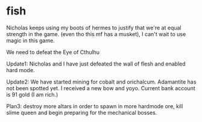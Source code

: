 # fish

Nicholas keeps using my boots of hermes to justify that we're at equal strength in the game. (even tho
this mf has a musket), I can't wait to use magic in this game.

We need to defeat the Eye of Cthulhu

Update1: Nicholas and I have just defeated the wall of flesh and enabled hard mode.

Update2: We have started mining for cobalt and orichalcum. Adamantite has not been spotted yet. I received a new bow and yoyo. Current bank account is 91 gold (I am rich.)

Plan3: destroy more altars in order to spawn in more hardmode ore, kill slime queen and begin preparing for the mechanical bosses.